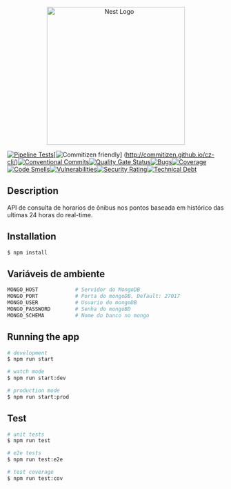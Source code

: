 <p align="center">
  <a href="http://nestjs.com/" target="blank"><img src="https://nestjs.com/img/logo_text.svg" width="320" alt="Nest Logo" /></a>
</p>

[![Pipeline Tests](https://gitlab.es.gov.br/espm/Transcol-Online/Realtime/horario-no-ponto-API/badges/master/build.svg)](https://gitlab.es.gov.br/espm/Transcol-Online/Realtime/horario-no-ponto-API/pipelines)[![Commitizen friendly](https://img.shields.io/badge/commitizen-friendly-brightgreen.svg)] (http://commitizen.github.io/cz-cli/)[![Conventional Commits](https://img.shields.io/badge/Conventional%20Commits-1.0.0-yellow.svg)](https://conventionalcommits.org)[![Quality Gate Status](http://sonar.10.243.9.16.xip.io/api/project_badges/measure?project=horario-no-ponto-api&metric=alert_status)](http://sonar.10.243.9.16.xip.io/dashboard?id=horario-no-ponto-api)[![Bugs](http://sonar.10.243.9.16.xip.io/api/project_badges/measure?project=horario-no-ponto-api&metric=bugs)](http://sonar.10.243.9.16.xip.io/dashboard?id=horario-no-ponto-api)[![Coverage](http://sonar.10.243.9.16.xip.io/api/project_badges/measure?project=horario-no-ponto-api&metric=coverage)](http://sonar.10.243.9.16.xip.io/dashboard?id=horario-no-ponto-api)[![Code Smells](http://sonar.10.243.9.16.xip.io/api/project_badges/measure?project=horario-no-ponto-api&metric=code_smells)](http://sonar.10.243.9.16.xip.io/dashboard?id=horario-no-ponto-api)[![Vulnerabilities](http://sonar.10.243.9.16.xip.io/api/project_badges/measure?project=horario-no-ponto-api&metric=vulnerabilities)](http://sonar.10.243.9.16.xip.io/dashboard?id=horario-no-ponto-api)[![Security Rating](http://sonar.10.243.9.16.xip.io/api/project_badges/measure?project=horario-no-ponto-api&metric=security_rating)](http://sonar.10.243.9.16.xip.io/dashboard?id=horario-no-ponto-api)[![Technical Debt](http://sonar.10.243.9.16.xip.io/api/project_badges/measure?project=horario-no-ponto-api&metric=sqale_index)](http://sonar.10.243.9.16.xip.io/dashboard?id=horario-no-ponto-api)
## Description

API de consulta de horarios de ônibus nos pontos baseada em histórico das ultimas 24 horas do real-time.

## Installation

```bash
$ npm install
```

## Variáveis de ambiente
```bash
MONGO_HOST            # Servidor do MongoDB
MONGO_PORT            # Porta do mongoDB. Default: 27017
MONGO_USER            # Usuario do mongoDB
MONGO_PASSWORD        # Senha do mongoBD
MONGO_SCHEMA          # Nome do banco no mongo
```

## Running the app

```bash
# development
$ npm run start

# watch mode
$ npm run start:dev

# production mode
$ npm run start:prod
```

## Test

```bash
# unit tests
$ npm run test

# e2e tests
$ npm run test:e2e

# test coverage
$ npm run test:cov
```
